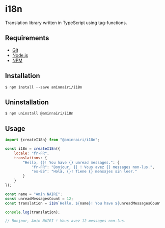# i18n

Translation library written in TypeScript using tag-functions.

## Requirements

- [Git](https://git-scm.com/)
- [Node.js](https://nodejs.org/en/)
- [NPM](https://www.npmjs.com/)

## Installation

```console
$ npm install --save aminnairi/i18n
```

## Uninstallation

```console
$ npm uninstall @aminnairi/i18n
```

## Usage

```javascript
import {createI18n} from "@aminnairi/i18n";

const i18n = createI18n({
    locale: "fr-FR",
    translations: {
        "Hello, {}! You have {} unread messages.": {
            "fr-FR": "Bonjour, {} ! Vous avez {} messages non-lus.",
            "es-ES": "Holà, {}! Tiene {} mensajes sin leer."
        }
    }
});

const name = "Amin NAIRI";
const unreadMessagesCount = 12;
const translation = i18n`Hello, ${name}! You have ${unreadMessagesCount} unread messages.`;

console.log(translation);

// Bonjour, Amin NAIRI ! Vous avez 12 messages non-lus.
```
